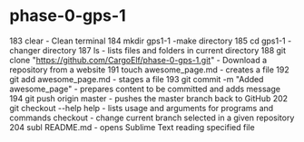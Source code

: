 # phase-0-gps-1

 183  clear - Clean terminal
  184  mkdir gps1-1 -make directory
  185  cd gps1-1 - changer directory
  187  ls - lists files and folders in current directory
  188  git clone "https://github.com/CargoElf/phase-0-gps-1.git" - Download a repository from a website
  191  touch awesome_page.md - creates a file
  192  git add awesome_page.md - stages a file
  193  git commit -m "Added awesome_page" - prepares content to be committed and adds message
  194  git push origin master - pushes the master branch back to GitHub
  202  git checkout --help 
      help - lists usage and arguments for programs and commands
      checkout - change current branch selected in a given repository
  204  subl README.md - opens Sublime Text reading specified file
